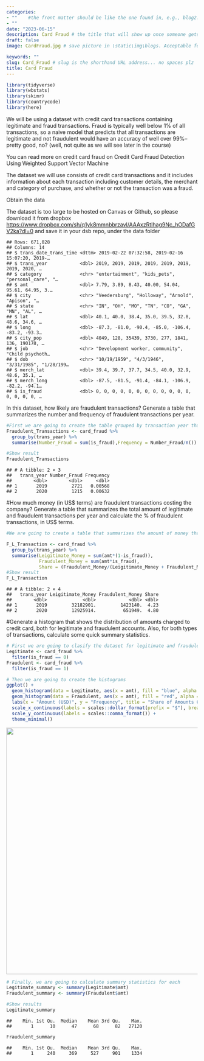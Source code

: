 ```yaml
---
categories:  
- ""    #the front matter should be like the one found in, e.g., blog2.md. It cannot be like the normal Rmd we used
- ""
date: "2023-06-15"
description: Card Fraud # the title that will show up once someone gets to this page
draft: false
image: CardFraud.jpg # save picture in \static\img\blogs. Acceptable formats= jpg, jpeg, or png . Your iPhone pics wont work

keywords: ""
slug: Card_Fraud # slug is the shorthand URL address... no spaces plz
title: Card Fraud
---
```






```r
library(tidyverse)
library(wbstats)
library(skimr)
library(countrycode)
library(here)
```


We will be using a dataset with credit card transactions containing legitimate and fraud transactions. Fraud is typically well below 1% of all transactions, so a naive model that predicts that all transactions are legitimate and not fraudulent would have an accuracy of well over 99%– pretty good, no? (well, not quite as we will see later in the course)

You can read more on credit card fraud on Credit Card Fraud Detection Using Weighted Support Vector Machine

The dataset we will use consists of credit card transactions and it includes information about each transaction including customer details, the merchant and category of purchase, and whether or not the transaction was a fraud.

Obtain the data

The dataset is too large to be hosted on Canvas or Github, so please download it from dropbox https://www.dropbox.com/sh/q1yk8mmnbbrzavl/AAAxzRtIhag9Nc_hODafGV2ka?dl=0 and save it in your dsb repo, under the data folder


```
## Rows: 671,028
## Columns: 14
## $ trans_date_trans_time <dttm> 2019-02-22 07:32:58, 2019-02-16 15:07:20, 2019-…
## $ trans_year            <dbl> 2019, 2019, 2019, 2019, 2019, 2019, 2019, 2020, …
## $ category              <chr> "entertainment", "kids_pets", "personal_care", "…
## $ amt                   <dbl> 7.79, 3.89, 8.43, 40.00, 54.04, 95.61, 64.95, 3.…
## $ city                  <chr> "Veedersburg", "Holloway", "Arnold", "Apison", "…
## $ state                 <chr> "IN", "OH", "MO", "TN", "CO", "GA", "MN", "AL", …
## $ lat                   <dbl> 40.1, 40.0, 38.4, 35.0, 39.5, 32.8, 48.6, 34.6, …
## $ long                  <dbl> -87.3, -81.0, -90.4, -85.0, -106.4, -83.2, -93.3…
## $ city_pop              <dbl> 4049, 128, 35439, 3730, 277, 1841, 136, 190178, …
## $ job                   <chr> "Development worker, community", "Child psychoth…
## $ dob                   <chr> "10/19/1959", "4/3/1946", "3/31/1985", "1/28/199…
## $ merch_lat             <dbl> 39.4, 39.7, 37.7, 34.5, 40.0, 32.9, 48.6, 35.1, …
## $ merch_long            <dbl> -87.5, -81.5, -91.4, -84.1, -106.9, -82.2, -94.1…
## $ is_fraud              <dbl> 0, 0, 0, 0, 0, 0, 0, 0, 0, 0, 0, 0, 0, 0, 0, 0, …
```

In this dataset, how likely are fraudulent transactions? Generate a table that summarizes the number and frequency of fraudulent transactions per year.


```r
#First we are going to create the table grouped by transaction year that calculates de number of frauds they were and how frequent they occured. As sated by the text, the number should be very low
Fraudulent_Transactions <- card_fraud %>% 
  group_by(trans_year) %>% 
  summarise(Number_Fraud = sum(is_fraud),Frequency = Number_Fraud/n())

#Show result
Fraudulent_Transactions
```

```
## # A tibble: 2 × 3
##   trans_year Number_Fraud Frequency
##        <dbl>        <dbl>     <dbl>
## 1       2019         2721   0.00568
## 2       2020         1215   0.00632
```

#How much money (in US$ terms) are fraudulent transactions costing the company? Generate a table that summarizes the total amount of legitimate and fraudulent transactions per year and calculate the % of fraudulent transactions, in US$ terms.


```r
#We are going to create a table that summarises the amount of money that was fraudulent or legitimate and calculate its share 

F_L_Transaction <- card_fraud %>% 
  group_by(trans_year) %>% 
  summarise(Leigitimate_Money = sum(amt*(1-is_fraud)),
            Fraudulent_Money = sum(amt*is_fraud),
            Share = (Fraudulent_Money/(Leigitimate_Money + Fraudulent_Money) * 100))
#Show result
F_L_Transaction
```

```
## # A tibble: 2 × 4
##   trans_year Leigitimate_Money Fraudulent_Money Share
##        <dbl>             <dbl>            <dbl> <dbl>
## 1       2019         32182901.         1423140.  4.23
## 2       2020         12925914.          651949.  4.80
```

#Generate a histogram that shows the distribution of amounts charged to credit card, both for legitimate and fraudulent accounts. Also, for both types of transactions, calculate some quick summary statistics.


```r
# First we are going to clasify the dataset for legitimate and fraudulent transactions
Legitimate <- card_fraud %>% 
  filter(is_fraud == 0)
Fraudulent <- card_fraud %>% 
  filter(is_fraud == 1)

# Then we are going to create the histograms
ggplot() +
  geom_histogram(data = Legitimate, aes(x = amt), fill = "blue", alpha = 0.7, binwidth = 30) +
  geom_histogram(data = Fraudulent, aes(x = amt), fill = "red", alpha = 0.7, binwidth = 30) +
  labs(x = "Amount (USD)", y = "Frequency", title = "Share of Amounts Charged to Credit Card") +
  scale_x_continuous(labels = scales::dollar_format(prefix = "$"), breaks = seq(0, 500, by = 50)) +
  scale_y_continuous(labels = scales::comma_format()) +
  theme_minimal()
```

<img src="/blogs/Card_Fraud_files/figure-html/unnamed-chunk-5-1.png" width="648" style="display: block; margin: auto;" />

```r
# Finally, we are going to calculate summary statistics for each
Legitimate_summary <- summary(Legitimate$amt)
Fraudulent_summary <- summary(Fraudulent$amt)

#Show results
Legitimate_summary
```

```
##    Min. 1st Qu.  Median    Mean 3rd Qu.    Max. 
##       1      10      47      68      82   27120
```

```r
Fraudulent_summary
```

```
##    Min. 1st Qu.  Median    Mean 3rd Qu.    Max. 
##       1     240     369     527     901    1334
```

